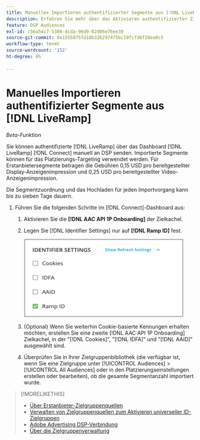 ```yaml
---
title: Manuelles Importieren authentifizierter Segmente aus [!DNL LiveRamp]
description: Erfahren Sie mehr über das Aktivieren authentifizierter Zielgruppen durch [!DNL LiveRamp].
feature: DSP Audiences
exl-id: c56a54c7-5300-4cda-96d0-82d86e76ee39
source-git-commit: 0a1555875fd18b326297475bc19fcfd6f28ea0c5
workflow-type: tm+mt
source-wordcount: '152'
ht-degree: 0%

---
```


# Manuelles Importieren authentifizierter Segmente aus [!DNL LiveRamp]

*Beta-Funktion*

Sie können authentifizierte [!DNL LiveRamp] über das Dashboard [!DNL LiveRamp] [!DNL Connect] manuell an DSP senden. Importierte Segmente können für das Platzierungs-Targeting verwendet werden. Für Erstanbietersegmente betragen die Gebühren 0,15 USD pro bereitgestellter Display-Anzeigenimpression und 0,25 USD pro bereitgestellter Video-Anzeigenimpression.

Die Segmentzuordnung und das Hochladen für jeden Importvorgang kann bis zu sieben Tage dauern.

<!--Is this first step relevant for this process?

1. For measurement using [[!DNL Adobe] [!DNL Analytics for Advertising]](/help/integrations/analytics/overview.md):

   1. Complete all [prerequisites for implementing [!DNL Analytics for Advertising]](/help/integrations/analytics/prerequisites.md) and make sure that the [AMO ID and EF ID](/help/integrations/analytics/ids.md) are being populated in your tracking URLs.
   
   1. [Maybe just add a param to existing tag] Deploy a second JavaScript tag for [!DNL RampIDs] on your webpages to match onsite events to ad impressions. Contact your Adobe Account Team to get the tag and instructions for where to implement it.

 -->

1. Führen Sie die folgenden Schritte im [!DNL Connect]-Dashboard aus:

   1. Aktivieren Sie die **[!DNL AAC API 1P Onboarding]** der Zielkachel.

   1. Legen Sie [!DNL Identifier Settings] nur auf **[!DNL Ramp ID]** fest.

      ![Kennungseinstellungen](/help/dsp/assets/liveramp-tile-settings.png)

   1. (Optional) Wenn Sie weiterhin Cookie-basierte Kennungen erhalten möchten, erstellen Sie eine zweite [!DNL AAC API 1P Onboarding] Zielkachel, in der &quot;[!DNL Cookies]&quot;, &quot;[!DNL IDFA]&quot; und &quot;[!DNL AAID]&quot; ausgewählt sind.

   1. Überprüfen Sie in Ihrer Zielgruppenbibliothek (die verfügbar ist, wenn Sie eine Zielgruppe unter [!UICONTROL Audiences] > [!UICONTROL All Audiences] oder in den Platzierungseinstellungen erstellen oder bearbeiten), ob die gesamte Segmentanzahl importiert wurde.

>[!MORELIKETHIS]
>
>* [Über Erstanbieter-Zielgruppenquellen](source-about.md)
>* [Verwalten von Zielgruppenquellen zum Aktivieren universeller ID-Zielgruppen](source-manage.md)
>* [Adobe Advertising DSP-Verbindung](https://experienceleague.adobe.com/docs/experience-platform/destinations/catalog/advertising/adobe-advertising-cloud-connection.html?lang=de)
>* [Über die Zielgruppenverwaltung](/help/dsp/audiences/audience-about.md)
